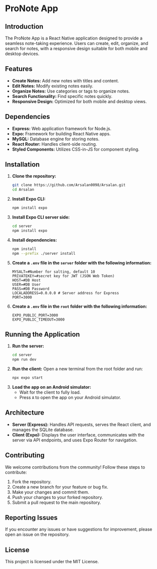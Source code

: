 

# ProNote App

## Introduction
The ProNote App is a React Native application designed to provide a seamless note-taking experience. Users can create, edit, organize, and search for notes, with a responsive design suitable for both mobile and desktop devices.

## Features
- **Create Notes:** Add new notes with titles and content.
- **Edit Notes:** Modify existing notes easily.
- **Organize Notes:** Use categories or tags to organize notes.
- **Search Functionality:** Find specific notes quickly.
- **Responsive Design:** Optimized for both mobile and desktop views.

## Dependencies
- **Express:** Web application framework for Node.js.
- **Expo:** Framework for building React Native apps.
- **MySQL:** Database engine for storing notes.
- **React Router:** Handles client-side routing.
- **Styled Components:** Utilizes CSS-in-JS for component styling.

## Installation
1. **Clone the repository:**
   ```bash
   git clone https://github.com/Arsalan0098/Arsalan.git
   cd Arsalan
   ```
2. **Install Expo CLI:**
   ```bash
   npm install expo
   ```
3. **Install Expo CLI server side:**
   ```bash
   cd server
   npm install expo
   ```
4. **Install dependencies:**
   ```bash
   npm install
   npm --prefix ./server install
   ```
5. **Create a `.env` file in the `server` folder with the following information:**
   ```
   MYSALT=#Number for salting, default 10
   PRIVATEKEY=#secret key for JWT (JSON Web Token)
   HOST=#DB Host
   USER=#DB User
   PASS=#DB Password
   LOCALADDRESS=0.0.0.0 # Server address for Express
   PORT=3000
   ```
6. **Create a `.env` file in the `root` folder with the following information:**
   ```
   EXPO_PUBLIC_PORT=3000
   EXPO_PUBLIC_TIMEOUT=3000
   ```

## Running the Application
1. **Run the server:**
   ```bash
   cd server
   npm run dev
   ```
2. **Run the client:**
   Open a new terminal from the root folder and run:
   ```bash
   npx expo start
   ```
3. **Load the app on an Android simulator:**
   - Wait for the client to fully load.
   - Press `A` to open the app on your Android simulator.

## Architecture
- **Server (Express):** Handles API requests, serves the React client, and manages the SQLite database.
- **Client (Expo):** Displays the user interface, communicates with the server via API endpoints, and uses Expo Router for navigation.

## Contributing
We welcome contributions from the community! Follow these steps to contribute:
1. Fork the repository.
2. Create a new branch for your feature or bug fix.
3. Make your changes and commit them.
4. Push your changes to your forked repository.
5. Submit a pull request to the main repository.

## Reporting Issues
If you encounter any issues or have suggestions for improvement, please open an issue on the repository.

## License
This project is licensed under the MIT License.


